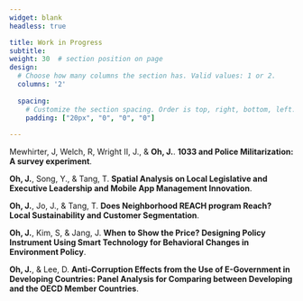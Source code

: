 ```yaml
---
widget: blank
headless: true

title: Work in Progress
subtitle:
weight: 30  # section position on page
design:
  # Choose how many columns the section has. Valid values: 1 or 2.
  columns: '2'
  
  spacing:
    # Customize the section spacing. Order is top, right, bottom, left.
    padding: ["20px", "0", "0", "0"]  
  
---
```

Mewhirter, J, Welch, R, Wright II, J., & **Oh, J.**. **1033 and Police Militarization: A survey experiment**.

**Oh, J.**, Song, Y., & Tang, T. **Spatial Analysis on Local Legislative and Executive Leadership and Mobile App Management Innovation**.

**Oh, J.**, Jo, J., & Tang, T. **Does Neighborhood REACH program Reach? Local Sustainability and Customer Segmentation**.

**Oh, J.**, Kim, S, & Jang, J. **When to Show the Price? Designing Policy Instrument Using Smart Technology for Behavioral Changes in Environment Policy**.

**Oh, J.**, & Lee, D. **Anti-Corruption Effects from the Use of E-Government in Developing Countries: Panel Analysis for Comparing between Developing and the OECD Member Countries**.

